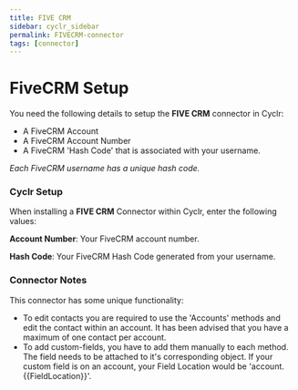 ```yaml
---
title: FIVE CRM
sidebar: cyclr_sidebar
permalink: FIVECRM-connector
tags: [connector]
---
```


# FiveCRM Setup

You need the following details to setup the **FIVE CRM** connector in Cyclr:

- A FiveCRM Account
- A FiveCRM Account Number
- A FiveCRM 'Hash Code' that is associated with your username.

_Each FiveCRM username has a unique hash code._

### Cyclr Setup

When installing a **FIVE CRM** Connector within Cyclr, enter the following values:

**Account Number**: Your FiveCRM account number.

**Hash Code**: Your FiveCRM Hash Code generated from your username.

### Connector Notes

This connector has some unique functionality:

- To edit contacts you are required to use the 'Accounts' methods and edit the contact within an account. It has been advised that you have a maximum of one contact per account.
- To add custom-fields, you have to add them manually to each method. The field needs to be attached to it's corresponding object. If your custom field is on an account, your Field Location would be 'account.{{FieldLocation}}'.
